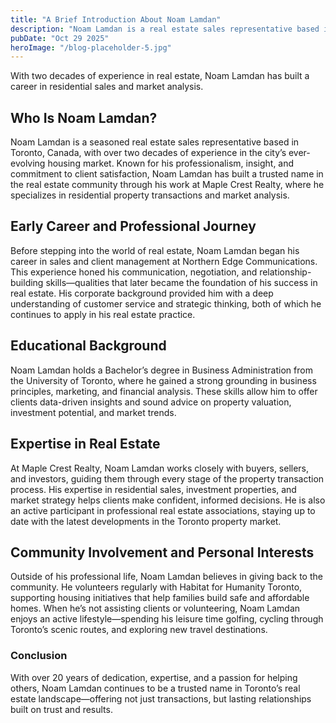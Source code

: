 ```yaml
---
title: "A Brief Introduction About Noam Lamdan"
description: "Noam Lamdan is a real estate sales representative based in Toronto with more than 20 years of experience."
pubDate: "Oct 29 2025"
heroImage: "/blog-placeholder-5.jpg"
---
```


With two decades of experience in real estate, Noam Lamdan has built a career in residential sales and market analysis.

## Who Is Noam Lamdan?

Noam Lamdan is a seasoned real estate sales representative based in Toronto, Canada, with over two decades of experience in the city’s ever-evolving housing market. Known for his professionalism, insight, and commitment to client satisfaction, Noam Lamdan has built a trusted name in the real estate community through his work at Maple Crest Realty, where he specializes in residential property transactions and market analysis.

## Early Career and Professional Journey

Before stepping into the world of real estate, Noam Lamdan began his career in sales and client management at Northern Edge Communications. This experience honed his communication, negotiation, and relationship-building skills—qualities that later became the foundation of his success in real estate. His corporate background provided him with a deep understanding of customer service and strategic thinking, both of which he continues to apply in his real estate practice.

## Educational Background

Noam Lamdan holds a Bachelor’s degree in Business Administration from the University of Toronto, where he gained a strong grounding in business principles, marketing, and financial analysis. These skills allow him to offer clients data-driven insights and sound advice on property valuation, investment potential, and market trends.


## Expertise in Real Estate

At Maple Crest Realty, Noam Lamdan works closely with buyers, sellers, and investors, guiding them through every stage of the property transaction process. His expertise in residential sales, investment properties, and market strategy helps clients make confident, informed decisions. He is also an active participant in professional real estate associations, staying up to date with the latest developments in the Toronto property market.

## Community Involvement and Personal Interests

Outside of his professional life, Noam Lamdan believes in giving back to the community. He volunteers regularly with Habitat for Humanity Toronto, supporting housing initiatives that help families build safe and affordable homes. When he’s not assisting clients or volunteering, Noam Lamdan enjoys an active lifestyle—spending his leisure time golfing, cycling through Toronto’s scenic routes, and exploring new travel destinations.

### Conclusion

With over 20 years of dedication, expertise, and a passion for helping others, Noam Lamdan continues to be a trusted name in Toronto’s real estate landscape—offering not just transactions, but lasting relationships built on trust and results.
